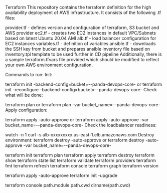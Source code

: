 Terraform
This repository contains the terraform definition for the high availability deployment of AWS infrastructure. It consists of the following .tf files:

provider.tf - defines version and configuration of terraform, S3 bucket and AWS provider
ec2.tf - creates two EC2 instances in default VPC/Subnets based on latest Ubuntu 20.04 AMI
alb.tf - load balancer configuration for EC2 instances
variables.tf - definition of variables
ansible.tf - downloads the SSH key from bucket and prepares ansible inventory file based on inventory.tpl template to be used further in CD pipeline
Additionally, there is a sample terraform.tfvars file provided which should be modified to reflect your own AWS environment configuration.

Commands to run:
Init:

terraform init -backend-config=bucket=<name>-<surname>-panda-devops-core-<n> or terraform init -reconfigure -backend-config=bucket=<name>-<surname>-panda-devops-core-<n>
Check what will be done:

terraform plan or terraform plan -var bucket_name=<name>-<surname>-panda-devops-core-<n>
Apply configuration:

terraform apply -auto-approve or terraform apply -auto-approve -var bucket_name=<name>-<surname>-panda-devops-core-<n>
Check the loadbalancer readiness:

watch -n 1 curl -s alb-xxxxxxxxx.us-east-1.elb.amazonaws.com
Destroy environment:
terraform destroy -auto-approve or terraform destroy -auto-approve -var bucket_name=<name>-<surname>-panda-devops-core-<n>


terraform init
terraform plan
terraform apply
terraform destroy
terraform show
terraform state list
terraform validate
terraform providers
terraform fmt
terraform refresh
terraform console
terraform graph
terraform version

terraform apply -auto-approve
terraform init -upgrade

terraform console
path.module
path.cwd
dirname(path.cwd)